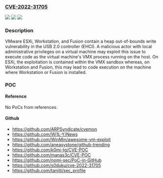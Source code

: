 ### [CVE-2022-31705](https://cve.mitre.org/cgi-bin/cvename.cgi?name=CVE-2022-31705)
![](https://img.shields.io/static/v1?label=Product&message=VMware%20ESXi%2C%20VMware%20Workstation%20Pro%20%2F%20Player%2C%20VMware%20Fusion%20Pro%20%2F%20Fusion%20(Fusion)%2C%20VMware%20Cloud%20Foundation&color=blue)
![](https://img.shields.io/static/v1?label=Version&message=n%2Fa&color=blue)
![](https://img.shields.io/static/v1?label=Vulnerability&message=Heap%20out-of-bounds%20write%20vulnerability&color=brighgreen)

### Description

VMware ESXi, Workstation, and Fusion contain a heap out-of-bounds write vulnerability in the USB 2.0 controller (EHCI). A malicious actor with local administrative privileges on a virtual machine may exploit this issue to execute code as the virtual machine's VMX process running on the host. On ESXi, the exploitation is contained within the VMX sandbox whereas, on Workstation and Fusion, this may lead to code execution on the machine where Workstation or Fusion is installed.

### POC

#### Reference
No PoCs from references.

#### Github
- https://github.com/ARPSyndicate/cvemon
- https://github.com/Wi1L-Y/News
- https://github.com/WinMin/awesome-vm-exploit
- https://github.com/aneasystone/github-trending
- https://github.com/k0mi-tg/CVE-POC
- https://github.com/manas3c/CVE-POC
- https://github.com/nomi-sec/PoC-in-GitHub
- https://github.com/s0duku/cve-2022-31705
- https://github.com/tanjiti/sec_profile

